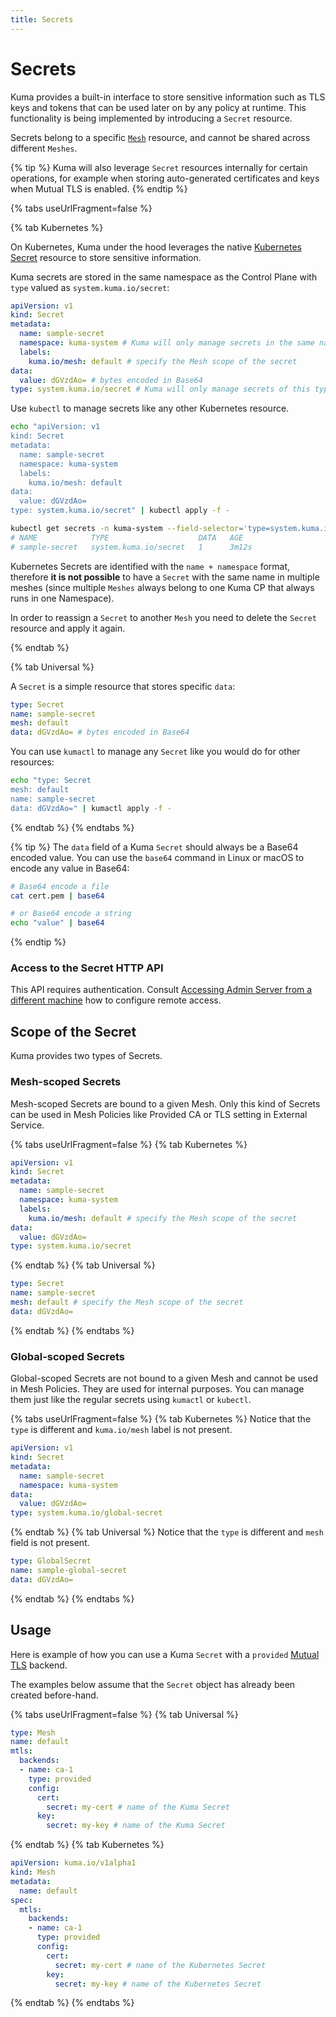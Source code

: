```yaml
---
title: Secrets
---
```

# Secrets

Kuma provides a built-in interface to store sensitive information such as TLS keys and tokens that can be used later on by any policy at runtime. This functionality is being implemented by introducing a `Secret` resource.

Secrets belong to a specific [`Mesh`](../../policies/mesh) resource, and cannot be shared across different `Meshes`.

{% tip %}
Kuma will also leverage `Secret` resources internally for certain operations, for example when storing auto-generated certificates and keys when Mutual TLS is enabled.
{% endtip %}

{% tabs useUrlFragment=false %}

{% tab Kubernetes %}

On Kubernetes, Kuma under the hood leverages the native [Kubernetes Secret](https://kubernetes.io/docs/concepts/configuration/secret/) resource to store sensitive information.

Kuma secrets are stored in the same namespace as the Control Plane with `type` valued as `system.kuma.io/secret`:

```yaml
apiVersion: v1
kind: Secret
metadata:
  name: sample-secret
  namespace: kuma-system # Kuma will only manage secrets in the same namespace as the CP
  labels:
    kuma.io/mesh: default # specify the Mesh scope of the secret 
data:
  value: dGVzdAo= # bytes encoded in Base64
type: system.kuma.io/secret # Kuma will only manage secrets of this type
```

Use `kubectl` to manage secrets like any other Kubernetes resource.

```sh
echo "apiVersion: v1
kind: Secret
metadata:
  name: sample-secret
  namespace: kuma-system
  labels:
    kuma.io/mesh: default 
data:
  value: dGVzdAo=
type: system.kuma.io/secret" | kubectl apply -f -

kubectl get secrets -n kuma-system --field-selector='type=system.kuma.io/secret'
# NAME            TYPE                    DATA   AGE
# sample-secret   system.kuma.io/secret   1      3m12s
```

Kubernetes Secrets are identified with the `name + namespace` format, therefore **it is not possible** to have a `Secret` with the same name in multiple meshes (since multiple `Meshes` always belong to one Kuma CP that always runs in one Namespace).

In order to reassign a `Secret` to another `Mesh` you need to delete the `Secret` resource and apply it again.

{% endtab %}

{% tab Universal %}

A `Secret` is a simple resource that stores specific `data`:

```yaml
type: Secret
name: sample-secret
mesh: default
data: dGVzdAo= # bytes encoded in Base64
```

You can use `kumactl` to manage any `Secret` like you would do for other resources:

```sh
echo "type: Secret
mesh: default
name: sample-secret
data: dGVzdAo=" | kumactl apply -f -
```
{% endtab %}
{% endtabs %}

{% tip %}
The `data` field of a Kuma `Secret` should always be a Base64 encoded value. You can use the `base64` command in Linux or macOS to encode any value in Base64:

```sh
# Base64 encode a file
cat cert.pem | base64

# or Base64 encode a string
echo "value" | base64
```
{% endtip %}

### Access to the Secret HTTP API

This API requires authentication. Consult [Accessing Admin Server from a different machine](../security/certificates/#user-to-control-plane-communication) how to configure remote access.

## Scope of the Secret

Kuma provides two types of Secrets.

### Mesh-scoped Secrets

Mesh-scoped Secrets are bound to a given Mesh. Only this kind of Secrets can be used in Mesh Policies like Provided CA or TLS setting in External Service.

{% tabs useUrlFragment=false %}
{% tab Kubernetes %}
```yaml
apiVersion: v1
kind: Secret
metadata:
  name: sample-secret
  namespace: kuma-system
  labels:
    kuma.io/mesh: default # specify the Mesh scope of the secret 
data:
  value: dGVzdAo=
type: system.kuma.io/secret
```
{% endtab %}
{% tab Universal %}
```yaml
type: Secret
name: sample-secret
mesh: default # specify the Mesh scope of the secret
data: dGVzdAo=
```
{% endtab %}
{% endtabs %}

### Global-scoped Secrets

Global-scoped Secrets are not bound to a given Mesh and cannot be used in Mesh Policies. They are used for internal purposes.
You can manage them just like the regular secrets using `kumactl` or `kubectl`.

{% tabs useUrlFragment=false %}
{% tab Kubernetes %}
Notice that the `type` is different and `kuma.io/mesh` label is not present.
```yaml
apiVersion: v1
kind: Secret
metadata:
  name: sample-secret
  namespace: kuma-system 
data:
  value: dGVzdAo=
type: system.kuma.io/global-secret
```
{% endtab %}
{% tab Universal %}
Notice that the `type` is different and `mesh` field is not present.
```yaml
type: GlobalSecret
name: sample-global-secret
data: dGVzdAo=
```
{% endtab %}
{% endtabs %}


## Usage

Here is example of how you can use a Kuma `Secret` with a `provided` [Mutual TLS](../../policies/mutual-tls) backend.

The examples below assume that the `Secret` object has already been created before-hand.

{% tabs useUrlFragment=false %}
{% tab Universal %}

```yaml
type: Mesh
name: default
mtls:
  backends:
  - name: ca-1
    type: provided
    config:
      cert:
        secret: my-cert # name of the Kuma Secret
      key:
        secret: my-key # name of the Kuma Secret
```
{% endtab %}
{% tab Kubernetes %}
```yaml
apiVersion: kuma.io/v1alpha1
kind: Mesh
metadata:
  name: default
spec:
  mtls:
    backends:
    - name: ca-1
      type: provided
      config:
        cert:
          secret: my-cert # name of the Kubernetes Secret
        key:
          secret: my-key # name of the Kubernetes Secret   
```
{% endtab %}
{% endtabs %}
